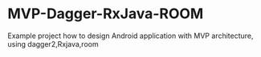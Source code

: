 # MVP-Dagger-RxJava-ROOM
Example project how to design Android application with MVP architecture, using dagger2,Rxjava,room
